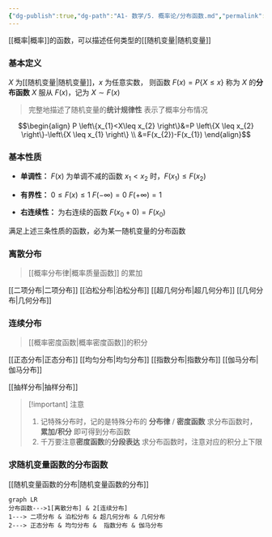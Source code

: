 ```yaml
---
{"dg-publish":true,"dg-path":"A1- 数学/5. 概率论/分布函数.md","permalink":"/A1- 数学/5. 概率论/分布函数/","dgPassFrontmatter":true,"noteIcon":"","created":"2024-05-21T15:20:27.978+08:00","updated":"2025-04-14T18:25:19.713+08:00"}
---
```


[[概率\|概率]]的函数，可以描述任何类型的[[随机变量\|随机变量]]
### 基本定义
$X$ 为[[随机变量\|随机变量]]，$x$ 为任意实数，
则函数 $F(x)=P\{X\leq x\}$ 称为 $X$ 的**分布函数**
$X$ 服从 $F(x)$，记为 $X\sim F(x)$

>完整地描述了随机变量的**统计规律性**
>表示了概率分布情况

$$\begin{align}
P \left\{x_{1}<X\leq x_{2} \right\}&=P \left\{X \leq x_{2} \right\}-\left\{X \leq x_{1} \right\} \\
&=F(x_{2})-F(x_{1})
\end{align}$$
### 基本性质
- **单调性：**
	$F(x)$ 为单调不减的函数
	$x_{1}<x_{2}$ 时，$F(x_{1})\leq F(x_{2})$
	
- **有界性：**
	$0\leq F(x)\leq 1$
	$F(-\infty)=0$
	$F(+\infty)=1$
	
- **右连续性：**
	为右连续的函数
	$F(x_{0}+0)=F(x_{0})$

满足上述三条性质的函数，必为某一随机变量的分布函数

### 离散分布
> [[概率分布律\|概率质量函数]] 的累加

[[二项分布\|二项分布]]
[[泊松分布\|泊松分布]]
[[超几何分布\|超几何分布]]
[[几何分布\|几何分布]]
### 连续分布
> [[概率密度函数\|概率密度函数]]的积分

[[正态分布\|正态分布]]
[[均匀分布\|均匀分布]]
[[指数分布\|指数分布]]
[[伽马分布\|伽马分布]]

[[抽样分布\|抽样分布]]

>[!important] 注意
>1. 记特殊分布时，记的是特殊分布的 **分布律** / **密度函数**
>求分布函数时，**累加/积分**  即可得到分布函数
>2. 千万要注意**密度函数**的**分段表达**
>求分布函数时，注意对应的积分上下限


### 求随机变量函数的分布函数
[[随机变量函数的分布\|随机变量函数的分布]]


```mermaid
graph LR
分布函数--->1[离散分布] & 2[连续分布]
1---> 二项分布 & 泊松分布 & 超几何分布 & 几何分布
2---> 正态分布 & 均匀分布 &  指数分布 & 伽马分布
```
